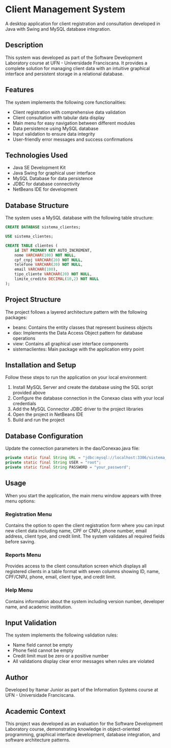 # Client Management System

A desktop application for client registration and consultation developed in Java with Swing and MySQL database integration.

## Description

This system was developed as part of the Software Development Laboratory course at UFN - Universidade Franciscana. It provides a complete solution for managing client data with an intuitive graphical interface and persistent storage in a relational database.

## Features

The system implements the following core functionalities:

- Client registration with comprehensive data validation
- Client consultation with tabular data display
- Main menu for easy navigation between different modules
- Data persistence using MySQL database
- Input validation to ensure data integrity
- User-friendly error messages and success confirmations

## Technologies Used

- Java SE Development Kit
- Java Swing for graphical user interface
- MySQL Database for data persistence
- JDBC for database connectivity
- NetBeans IDE for development

## Database Structure

The system uses a MySQL database with the following table structure:
```sql
CREATE DATABASE sistema_clientes;

USE sistema_clientes;

CREATE TABLE clientes (
    id INT PRIMARY KEY AUTO_INCREMENT,
    nome VARCHAR(100) NOT NULL,
    cpf_cnpj VARCHAR(20) NOT NULL,
    telefone VARCHAR(20) NOT NULL,
    email VARCHAR(100),
    tipo_cliente VARCHAR(20) NOT NULL,
    limite_credito DECIMAL(10,2) NOT NULL
);
```

## Project Structure

The project follows a layered architecture pattern with the following packages:

- beans: Contains the entity classes that represent business objects
- dao: Implements the Data Access Object pattern for database operations
- view: Contains all graphical user interface components
- sistemaclientes: Main package with the application entry point

## Installation and Setup

Follow these steps to run the application on your local environment:

1. Install MySQL Server and create the database using the SQL script provided above
2. Configure the database connection in the Conexao class with your local credentials
3. Add the MySQL Connector JDBC driver to the project libraries
4. Open the project in NetBeans IDE
5. Build and run the project

## Database Configuration

Update the connection parameters in the dao/Conexao.java file:
```java
private static final String URL = "jdbc:mysql://localhost:3306/sistema_clientes";
private static final String USER = "root";
private static final String PASSWORD = "your_password";
```

## Usage

When you start the application, the main menu window appears with three menu options:

### Registration Menu

Contains the option to open the client registration form where you can input new client data including name, CPF or CNPJ, phone number, email address, client type, and credit limit. The system validates all required fields before saving.

### Reports Menu

Provides access to the client consultation screen which displays all registered clients in a table format with seven columns showing ID, name, CPF/CNPJ, phone, email, client type, and credit limit.

### Help Menu

Contains information about the system including version number, developer name, and academic institution.

## Input Validation

The system implements the following validation rules:

- Name field cannot be empty
- Phone field cannot be empty
- Credit limit must be zero or a positive number
- All validations display clear error messages when rules are violated

## Author

Developed by Itamar Junior as part of the Information Systems course at UFN - Universidade Franciscana.

## Academic Context

This project was developed as an evaluation for the Software Development Laboratory course, demonstrating knowledge in object-oriented programming, graphical interface development, database integration, and software architecture patterns.
